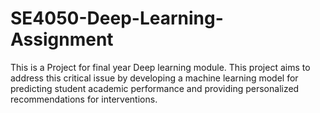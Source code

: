 # SE4050-Deep-Learning-Assignment
This is a Project for final year Deep learning module. This project aims to address this critical issue by developing a machine learning model for predicting student academic performance and providing personalized recommendations for interventions.
